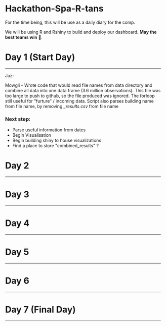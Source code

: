 # Hackathon-Spa-R-tans

For the time being, this will be use as a daily diary for the comp.

We will be using R and Rshiny to build and deploy our dashboard. **May the best teams win** 😤. 


# Day 1 (Start Day)
---
Jaz-

Mowgli - Wrote code that would read file names from data directory and combine all data into one data frame (3.6 million observations). This file was too large to push to github, so the file produced was ignored. The forloop still useful for "furture" / incoming data. Script also parses building name from file name, by removing *_results.csv* from file name

### Next step:
- Parse useful information from dates
- Begin Visualisation 
- Begin building shiny to house visualizations
- Find a place to store "combined_results" ?

# Day 2
---

# Day 3
---

# Day 4
---


# Day 5
---

# Day 6
---

# Day 7 (Final Day)
---

